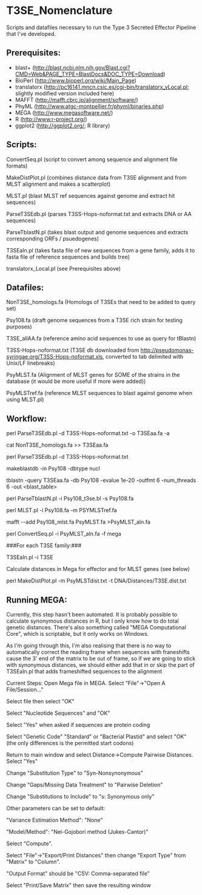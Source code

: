 T3SE_Nomenclature
=================

Scripts and datafiles necessary to run the Type 3 Secreted Effector Pipeline that I've developed.

Prerequisites:
--------------

 * blast+ (http://blast.ncbi.nlm.nih.gov/Blast.cgi?CMD=Web&PAGE_TYPE=BlastDocs&DOC_TYPE=Download)
 *  BioPerl (http://www.bioperl.org/wiki/Main_Page)
 *  translatorx (http://pc16141.mncn.csic.es/cgi-bin/translatorx_vLocal.pl; slightly modified version included here)
 *  MAFFT (http://mafft.cbrc.jp/alignment/software/)
 *  PhyML (http://www.atgc-montpellier.fr/phyml/binaries.php)
 *  MEGA (http://www.megasoftware.net/)
 *  R (http://www.r-project.org/)
 *  ggplot2 (http://ggplot2.org/; R library)
 
 
 
Scripts:
--------

 ConvertSeq.pl (script to convert among sequence and alignment file formats)
 
 MakeDistPlot.pl (combines distance data from T3SE alignment and from MLST alignment and makes a scatterplot)
 
 MLST.pl (blast MLST ref sequences against genome and extract hit sequences)
 
 ParseT3SEdb.pl (parses T3SS-Hops-noformat.txt and extracts DNA or AA sequences)
 
 ParseTblastN.pl (takes blast output and genome sequences and extracts corresponding ORFs / psuedogenes)
 
 T3SEaln.pl (takes fasta file of new sequences from a gene family, adds it to fasta file of reference sequences and builds tree)
 
 translatorx_Local.pl (see Prerequisites above)
 
 

Datafiles:
----------

 NonT3SE_homologs.fa (Homologs of T3SEs that need to be added to query set)
 
 Psy108.fa (draft genome sequences from a T3SE rich strain for testing purposes)
 
 T3SE_allAA.fa (reference amino acid sequences to use as query for tBlastn)
 
 T3SS-Hops-noformat.txt (T3SE db downloaded from http://pseudomonas-syringae.org/T3SS-Hops-noformat.xls, 
 converted to tab delimited with Unix/LF linebreaks)
  
 PsyMLST.fa (Alignment of MLST genes for SOME of the strains in the database (it would be more useful if more were added))

 PsyMLSTref.fa (reference MLST sequences to blast against genome when using MLST.pl)



Workflow:
---------

 perl ParseT3SEdb.pl -d T3SS-Hops-noformat.txt -o T3SEaa.fa -a

cat NonT3SE_homologs.fa >> T3SEaa.fa

perl ParseT3SEdb.pl -d T3SS-Hops-noformat.txt

makeblastdb -in Psy108 -dbtype nucl

tblastn -query T3SEaa.fa -db Psy108 -evalue 1e-20 -outfmt 6 -num_threads 6 -out <blast_table>

perl ParseTblastN.pl -i Psy108_t3se.bl -s Psy108.fa

perl MLST.pl -i Psy108.fa -m PSYMLSTref.fa

mafft --add Psy108_mlst.fa PsyMLST.fa >PsyMLST_aln.fa

perl ConvertSeq.pl -i PsyMLST_aln.fa -f mega 
 
###For each T3SE family:###

T3SEaln.pl -i T3SE

Calculate distances in Mega for effector and for MLST genes (see below)

perl MakeDistPlot.pl -m PsyMLSTdist.txt -t DNA/Distances/T3SE.dist.txt



Running MEGA:
-------------

Currently, this step hasn't been automated. It is probably possible to calculate synonymous
distances in R, but I only know how to do total genetic distances. There's also something
called "MEGA Computational Core", which is scriptable, but it only works on Windows.

As I'm going through this, I'm also realising that there is no way to automatically
correct the reading frame when sequences with franeshifts cause the 3' end of the matrix to
be out of frame, so if we are going to stick with synonymous distances, we should either
add that in or skip the part of T3SEaln.pl that adds frameshifted sequences to the alignment

Current Steps:
Open Mega file in MEGA. Select "File"->"Open A File/Session..."

Select file then select "OK"

Select "Nucleotide Sequences" and "OK" 

Select "Yes" when asked if sequences are protein coding

Select "Genetic Code" "Standard" or "Bacterial Plastid" and select "OK" (the only differences is the permitted start codons)

Return to main window and select Distance->Compute Pairwise Distances. Select "Yes"

Change "Substitution Type" to "Syn-Nonsynonymous"

Change "Gaps/Missing Data Treatment" to "Pairwise Deletion"

Change "Substitutions to Include" to "s: Synonymous only"

Other parameters can be set to default:

"Variance Estimation Method": "None" 

"Model/Method": "Nei-Gojobori method (Jukes-Cantor)"

Select "Compute".

Select "File"->"Export/Print Distances" then change "Export Type" from "Matrix" to "Column".

"Output Format" should be "CSV: Comma-separated file"

Select "Print/Save Matrix" then save the resulting window



